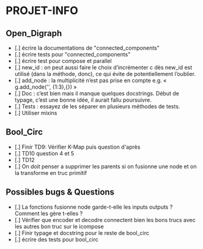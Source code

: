# PROJET-INFO

## Open_Digraph

- [.] écrire la documentations de "connected_components"
- [.] écrire tests pour "connected_components"
- [.] écrire test pour compose et parallel
- [.] new_id : on peut aussi faire le choix d’incrémenter c dès new_id est
utilisé (dans la méthode, donc), ce qui évite de potentiellement l’oublier.
- [.] add_node : la multiplicité n’est pas prise en compte e.g.
« g.add_node('', {1:3},{}) »
- [.] Doc : c’est bien mais il manque quelques docstrings. Début de typage, c’est une bonne idée, il aurait fallu poursuivre.
- [.] Tests : essayez de les séparer en plusieurs méthodes de tests.
- [.] Utiliser mixins

## Bool_Circ

- [.] Finir TD9: Vérifier K-Map puis question d'après
- [.] TD10 question 4 et 5
- [.] TD12
- [.] On doit penser a supprimer les parents si on fusionne une node et on la transforme en truc primitif

## Possibles bugs & Questions

- [.] La fonctions fusionne node garde-t-elle les inputs outputs ? Comment les gère t-elles ?
- [.] Vérifier que encoder et decodre connectent bien les bons trucs avec les autres bon truc sur le icompose
- [.] Finir typage et docstring pour le reste de bool_circ
- [.] écrire des tests pour bool_circ
  